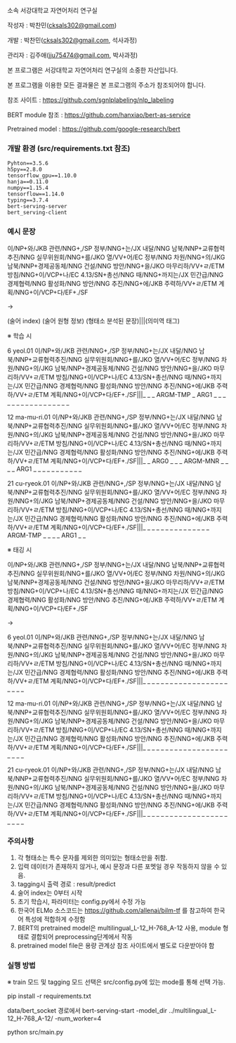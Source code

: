 소속 서강대학교 자연어처리 연구실

작성자 : 박찬민(cksals302@gmail.com)

개발 : 박찬민(cksals302@gmail.com, 석사과정)

관리자 : 김주애(jju75474@gmail.com, 박사과정)

본 프로그램은 서강대학교 자연어처리 연구실의 소중한 자산입니다.

본 프로그램을 이용한 모든 결과물은 본 프로그램의 주소가 참조되어야 합니다.

참조 사이트 : https://github.com/sgnlplabeling/nlp_labeling

BERT module 참조 : https://github.com/hanxiao/bert-as-service

Pretrained model : https://github.com/google-research/bert


### 개발 환경 (src/requirements.txt 참조)
```
Pyhton==3.5.6
h5py==2.8.0
tensorflow_gpu==1.10.0
hanja==0.11.0
numpy==1.15.4
tensorflow==1.14.0
typing==3.7.4
bert-serving-server
bert_serving-client
```

### 예시 문장
 
 이/NP+와/JKB 관련/NNG+,/SP 정부/NNG+는/JX 내달/NNG 남북/NNP+교류협력추진/NNG 실무위원회/NNG+를/JKO 열/VV+어/EC 정부/NNG 차원/NNG+의/JKG 남북/NNP+경제공동체/NNG 건설/NNG 방안/NNG+을/JKO 마무리하/VV+ㄹ/ETM 방침/NNG+이/VCP+나/EC 4.13/SN+총선/NNG 때/NNG+까지는/JX 민간급/NNG 경제협력/NNG 활성화/NNG 방안/NNG 추진/NNG+에/JKB 주력하/VV+ㄹ/ETM 계획/NNG+이/VCP+다/EF+./SF
 
 ->
 
 (술어 index) (술어 원형 정보) (형태소 분석된 문장)|||(의미역 태그)
 
 ※ 학습 시
 
 6 yeol.01 이/NP+와/JKB 관련/NNG+,/SP 정부/NNG+는/JX 내달/NNG 남북/NNP+교류협력추진/NNG 실무위원회/NNG+를/JKO 열/VV+어/EC 정부/NNG 차원/NNG+의/JKG 남북/NNP+경제공동체/NNG 건설/NNG 방안/NNG+을/JKO 마무리하/VV+ㄹ/ETM 방침/NNG+이/VCP+나/EC 4.13/SN+총선/NNG 때/NNG+까지는/JX 민간급/NNG 경제협력/NNG 활성화/NNG 방안/NNG 추진/NNG+에/JKB 주력하/VV+ㄹ/ETM 계획/NNG+이/VCP+다/EF+./SF|||_	_	_	ARGM-TMP	_	ARG1	_	_	_	_	_	_	_	_	_	_	_	_	_	_	_	_	_
 
 12 ma-mu-ri.01 이/NP+와/JKB 관련/NNG+,/SP 정부/NNG+는/JX 내달/NNG 남북/NNP+교류협력추진/NNG 실무위원회/NNG+를/JKO 열/VV+어/EC 정부/NNG 차원/NNG+의/JKG 남북/NNP+경제공동체/NNG 건설/NNG 방안/NNG+을/JKO 마무리하/VV+ㄹ/ETM 방침/NNG+이/VCP+나/EC 4.13/SN+총선/NNG 때/NNG+까지는/JX 민간급/NNG 경제협력/NNG 활성화/NNG 방안/NNG 추진/NNG+에/JKB 주력하/VV+ㄹ/ETM 계획/NNG+이/VCP+다/EF+./SF|||_	_	ARG0	_	_	_	ARGM-MNR	_	_	_	_	ARG1	_	_	_	_	_	_	_	_	_	_	_
 
 21 cu-ryeok.01 이/NP+와/JKB 관련/NNG+,/SP 정부/NNG+는/JX 내달/NNG 남북/NNP+교류협력추진/NNG 실무위원회/NNG+를/JKO 열/VV+어/EC 정부/NNG 차원/NNG+의/JKG 남북/NNP+경제공동체/NNG 건설/NNG 방안/NNG+을/JKO 마무리하/VV+ㄹ/ETM 방침/NNG+이/VCP+나/EC 4.13/SN+총선/NNG 때/NNG+까지는/JX 민간급/NNG 경제협력/NNG 활성화/NNG 방안/NNG 추진/NNG+에/JKB 주력하/VV+ㄹ/ETM 계획/NNG+이/VCP+다/EF+./SF|||_	_	_	_	_	_	_	_	_	_	_	_	_	_	_	ARGM-TMP	_	_	_	_	ARG1	_	_

 ※ 태깅 시
 
 이/NP+와/JKB 관련/NNG+,/SP 정부/NNG+는/JX 내달/NNG 남북/NNP+교류협력추진/NNG 실무위원회/NNG+를/JKO 열/VV+어/EC 정부/NNG 차원/NNG+의/JKG 남북/NNP+경제공동체/NNG 건설/NNG 방안/NNG+을/JKO 마무리하/VV+ㄹ/ETM 방침/NNG+이/VCP+나/EC 4.13/SN+총선/NNG 때/NNG+까지는/JX 민간급/NNG 경제협력/NNG 활성화/NNG 방안/NNG 추진/NNG+에/JKB 주력하/VV+ㄹ/ETM 계획/NNG+이/VCP+다/EF+./SF
 
 ->
 
 6 yeol.01 이/NP+와/JKB 관련/NNG+,/SP 정부/NNG+는/JX 내달/NNG 남북/NNP+교류협력추진/NNG 실무위원회/NNG+를/JKO 열/VV+어/EC 정부/NNG 차원/NNG+의/JKG 남북/NNP+경제공동체/NNG 건설/NNG 방안/NNG+을/JKO 마무리하/VV+ㄹ/ETM 방침/NNG+이/VCP+나/EC 4.13/SN+총선/NNG 때/NNG+까지는/JX 민간급/NNG 경제협력/NNG 활성화/NNG 방안/NNG 추진/NNG+에/JKB 주력하/VV+ㄹ/ETM 계획/NNG+이/VCP+다/EF+./SF|||_	_	_	_	_	_	_	_	_	_	_	_	_	_	_	_	_	_	_	_	_	_	_
 
 12 ma-mu-ri.01 이/NP+와/JKB 관련/NNG+,/SP 정부/NNG+는/JX 내달/NNG 남북/NNP+교류협력추진/NNG 실무위원회/NNG+를/JKO 열/VV+어/EC 정부/NNG 차원/NNG+의/JKG 남북/NNP+경제공동체/NNG 건설/NNG 방안/NNG+을/JKO 마무리하/VV+ㄹ/ETM 방침/NNG+이/VCP+나/EC 4.13/SN+총선/NNG 때/NNG+까지는/JX 민간급/NNG 경제협력/NNG 활성화/NNG 방안/NNG 추진/NNG+에/JKB 주력하/VV+ㄹ/ETM 계획/NNG+이/VCP+다/EF+./SF|||_	_	_	_	_	_	_	_	_	_	_	_	_	_	_	_	_	_	_	_	_	_	_
 
 21 cu-ryeok.01 이/NP+와/JKB 관련/NNG+,/SP 정부/NNG+는/JX 내달/NNG 남북/NNP+교류협력추진/NNG 실무위원회/NNG+를/JKO 열/VV+어/EC 정부/NNG 차원/NNG+의/JKG 남북/NNP+경제공동체/NNG 건설/NNG 방안/NNG+을/JKO 마무리하/VV+ㄹ/ETM 방침/NNG+이/VCP+나/EC 4.13/SN+총선/NNG 때/NNG+까지는/JX 민간급/NNG 경제협력/NNG 활성화/NNG 방안/NNG 추진/NNG+에/JKB 주력하/VV+ㄹ/ETM 계획/NNG+이/VCP+다/EF+./SF|||_	_	_	_	_	_	_	_	_	_	_	_	_	_	_	_	_	_	_	_	_	_	_


### 주의사항

1. 각 형태소는 특수 문자를 제외한 의미있는 형태소만을 취함.
2. 입력 데이터가 존재하지 않거나, 예시 문장과 다른 포멧일 경우 작동하지 않을 수 있음.
3. tagging시 출력 경로 : result/predict
4. 술어 index는 0부터 시작
5. 초기 학습시, 파라미터는 config.py에서 수정 가능
6. 한국어 ELMo 소스코드는 https://github.com/allenai/bilm-tf 를 참고하여 한국어 특성에 적합하게 수정함
7. BERT의 pretrained model은 multilingual_L-12_H-768_A-12 사용, module 형태로 결합되어 preprocessing단계에서 작동
8. pretrained model file은 용량 관계상 참조 사이트에서 별도로 다운받아야 함
 
### 실행 방법
 
※ train 모드 및 tagging 모드 선택은 src/config.py에 있는 mode를 통해 선택 가능.
 
 pip install -r requirements.txt
 
 data/bert_socket 경로에서 bert-serving-start -model_dir ../multilingual_L-12_H-768_A-12/ -num_worker=4 

 python src/main.py
